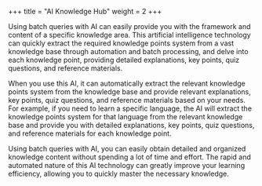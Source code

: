 +++
title = "AI Knowledge Hub"
weight = 2
+++

Using batch queries with AI can easily provide you with the framework and content of a specific knowledge area. This artificial intelligence technology can quickly extract the required knowledge points system from a vast knowledge base through automation and batch processing, and delve into each knowledge point, providing detailed explanations, key points, quiz questions, and reference materials.

When you use this AI, it can automatically extract the relevant knowledge points system from the knowledge base and provide relevant explanations, key points, quiz questions, and reference materials based on your needs. For example, if you need to learn a specific language, the AI will extract the knowledge points system for that language from the relevant knowledge base and provide you with detailed explanations, key points, quiz questions, and reference materials for each knowledge point.

Using batch queries with AI, you can easily obtain detailed and organized knowledge content without spending a lot of time and effort. The rapid and automated nature of this AI technology can greatly improve your learning efficiency, allowing you to quickly master the necessary knowledge.